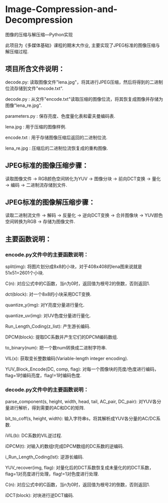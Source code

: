 # Image-Compression-and-Decompression

图像的压缩与解压缩—Python实现

此项目为《多媒体基础》课程的期末大作业, 主要实现了JPEG标准的图像压缩与解压缩过程.

## 项目所含文件说明：

decode.py: 读取图像文件"lena.jpg"，将其进行JPEG压缩，然后将得到的二进制位流存储到文件"encode.txt".

decode.py : 从文件"encode.txt"读取压缩的图像位流，将其恢复成图像并存储为图像"lena_re.jpg".

parameters.py : 保存亮度、色度量化表和霍夫曼编码表.

lena.jpg : 用于压缩的图像样例.

encode.txt : 用于存储图像压缩后返回的二进制位流.

lena_re.jpg : 压缩后的二进制位流恢复成的重构图像.

## JPEG标准的图像压缩步骤：

读取图像文件 -> RGB颜色空间转化为YUV -> 图像分块 -> 前向DCT变换 -> 量化 -> 编码 -> 二进制流存储到文件.

## JPEG标准的图像解压缩步骤：

读取二进制流文件 -> 解码 -> 反量化 -> 逆向DCT变换 -> 合并图像块 -> YUV颜色空间转换为RGB -> 存储为图像文件.

## 主要函数说明：

### encode.py文件中的主要函数说明：

split(img): 将图片划分成8x8的小块，对于408x408的lena图来说就是51x51=2601个小块.

C(n): 对应公式中的C函数，当n为0时，返回值为根号2的倒数，否则返回1.

dct(block): 对一个8x8的小块采用DCT变换.

quantize_y(img): 对Y亮度分量进行量化.

quantize_uv(img): 对UV色度分量进行量化.

Run_Length_Coding(z_list): 产生游长编码.

DPCM(block): 提取DC系数并产生它们的DPCM编码数组.

to_binary(num): 把一个数num转换成二进制字符串.

VIL(x): 获取变长整数编码(Variable-length integer encoding).

YUV_Block_Encode(DC, comp, flag): 对每一个图像块的亮度/色度进行编码，flag=1时编码亮度，flag!=1时编码色度.

### decode.py文件中的主要函数说明：

parse_component(s, height, width, head, tail, AC_pair, DC_pair): 对YUV各分量进行解析，得到需要的AC和DC的矩阵.

bit_to_coff(s, height, width): 输入字符串s，将其解析成YUV各分量的AC/DC系数.

iVIL(b): DC系数的VIL逆过程.

iDPCM(t): 对输入的数组t完成DPCM数组的DC系数的逆编码.

i_Run_Length_Coding(lst): 逆游长编码.

YUV_recover(img, flag): 对量化后的DCT系数恢复成未量化的的DCT系数，flag=1对亮度进行处理，flag!=1对色度进行处理.

C(n): 对应公式中的C函数，当n为0时，返回值为根号2的倒数，否则返回1.

iDCT(block): 对块进行逆DCT编码.
